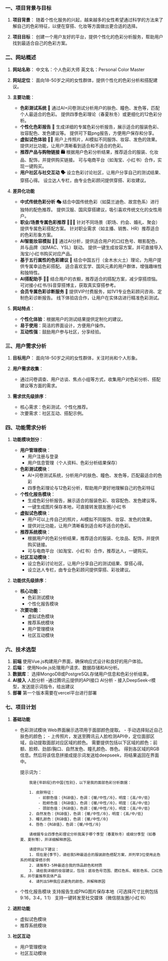 ### 一、项目背景与目标
1. **项目背景**：
   随着个性化服务的兴起，越来越多的女性希望通过科学的方法来了解自己的色彩特征，以便在穿搭、化妆等方面做出更合适的选择。

2. **项目目标**：
   创建一个用户友好的平台，提供个性化的色彩分析服务，帮助用户找到最适合自己的色彩方案。

### 二、网站概述
1. **网站名称**：
    中文名：个人色彩大师
    英文名：Personal Color Master

2. **网站定位**：
    面向18-50岁之间的女性群体，提供个性化的色彩分析和搭配建议。

3. **主要功能**：
    - **色彩测试系统 🎨**
        通过AI+问卷测试分析用户的肤色、瞳色、发色等，匹配个人最适合的色彩。
        提供四季色彩理论（春夏秋冬）或更细化的12色彩分析。
    - **个性化色彩报告 📄**
        生成详细的专属色彩分析报告，展示适合的服装色彩、妆容配色、发色建议等。
        提供可下载png报告，方便用户保存和分享。
    - **虚拟试色体验 👗💄**
        用户上传照片，AI模拟不同服饰、妆容、发色的效果。
        提供对比功能，让用户清晰看到适合和不适合的色彩。
    - **推荐产品与购物链接 🛍️**
        根据用户色彩分析结果，推荐适合的服装、化妆品、配饰，并提供购买链接。
        可与电商平台（如淘宝、小红书）合作，实现一键购买。
    - **用户社区与社交互动 🗣️**
        设立色彩讨论社区，让用户分享自己的测试结果、穿搭心得。
        设立达人专栏，由专业色彩顾问提供穿搭、彩妆建议。

4. **差异化功能**
    - **中式传统色彩分析 🎭**
结合中国传统色彩（如莫兰迪色、故宫色系）进行独特的配色推荐。
提供汉服、国风穿搭建议，吸引喜欢传统文化的女性用户。
    - **职业/场景专属色彩推荐 🏢🎤💃**
针对不同场景（职场、约会、婚礼、聚会）提供专属色彩搭配方案。
针对职业需求（如主播、销售、HR）推荐适合的色彩形象方案。
    - **AI智能妆容模拟 🤖💄**
通过AI分析，提供适合用户的口红色号、眼影配色，并与品牌（如MAC、YSL）联动。
提供一键生成妆容方案，并可直接导入淘宝/小红书购买对应产品。
    - **基于五行属性的色彩建议 🏮**
结合中国五行（金木水火土）理论，为用户提供专属幸运色彩搭配。
适合喜欢玄学、国风元素的用户群体，增强趣味性和独特性。
    - **AI搭配助手 👗🤖**
结合用户的衣橱，推荐适合的搭配方案，减少穿搭烦恼。
可对接小红书/抖音穿搭博主，获取真实穿搭参考。
    - **会员专属色彩诊断服务 💎**
        提供VIP付费服务，如1V1专业色彩顾问咨询、定制色彩诊断报告。
        线下体验店合作，让用户在实体店进行精准色彩测试。

5. **网站特点**：
   - **个性化体验**：根据用户的测试结果提供定制化的建议。
   - **易于使用**：简洁的界面设计，方便用户操作。
   - **互动性强**：鼓励用户参与社区，分享经验。

### 三、用户需求分析
1. **目标用户**：
    面向18-50岁之间的女性群体，关注时尚和个人形象。

2. **用户需求收集**：
    - 通过问卷调查、用户访谈、焦点小组等方式，收集用户对色彩分析、搭配建议等方面的需求。

3. **需求优先级排序**：
    - 核心需求：色彩测试、个性化推荐。
    - 次要需求：社区互动、搭配示例。

### 四、功能需求分析
1. **功能模块划分**：
   - **用户管理模块**：
     - 用户注册与登录
     - 用户信息管理（个人资料、色彩分析结果保存）
   - **色彩测试模块**：
     - AI+问卷测试系统，分析用户的肤色、瞳色、发色等，匹配最适合的色彩
     - 四季色彩理论与12色彩分析，帮助用户更好地理解自己的色彩特征
   - **个性化报告模块**：
     - 生成色彩分析报告，展示适合的服装色彩、妆容配色、发色建议等。
     - 一键生成图片保存本地，可直接转发朋友圈/小红书
   - **虚拟试色模块**：
     - 用户可以上传自己的照片，AI模拟不同服饰、妆容、发色的效果。
     - 提供对比功能，让用户清晰看到适合和不适合的色彩。
   - **推荐系统模块**：
     - 根据用户的色彩分析结果，推荐适合的服装、化妆品、配饰，并提供购买链接。
     - 可与电商平台（如淘宝、小红书）合作，推荐达人，一键购买。
   - **社区互动模块**：
     - 设立色彩讨论社区，让用户分享自己的测试结果、穿搭心得。
     - 设立达人专栏，由专业色彩顾问提供穿搭、彩妆建议。

3. **功能优先级排序**：
   - **核心功能**：
     - 色彩测试模块
     - 个性化报告模块
   - **次要功能**：
     - 虚拟试色模块
     - 推荐系统模块
     - 用户管理模块
     - 社区互动模块

### 六、技术选型
1. **前端**
    使用Vue.js构建用户界面，确保响应式设计和良好的用户体验。
2. **后端**：
    使用Node.js处理用户请求、数据存储和AI分析。
3. **数据库**：
    选择MongoDB或PostgreSQL存储用户信息和色彩分析结果。
4. **AI接入**
    人脸分析 -通过腾讯云提供的API接口
    AI分析 - 接入DeepSeek-r模型，发送提示词指令，给出建议
5. **部署**
    第一个版本需要在vercel平台进行部署

### 七、项目计划
1. **基础功能**
     - 色彩测试模块
        Web界面展示选项用于面部颜色提取。
           - 手动选择贴近自己肤色的颜色；
           - 上传照片，发送至腾讯云人脸检测API中，定位面部区域，自动提取面部对应区域的颜色。
        需要提供包括以下区域的颜色：前额、脸颊、劲部/胸口、自然发色、瞳孔颜色、唇色。
        得到各区域的RGB信息。然后将该信息拼接成提示词发送给deepseek，将结果返回在界面中。
        
        提示词为：
        ```
            我是{年龄段}的中国{性别}，以下是我的面部色彩分析数据：
            
            1. 皮肤特征：
                - 前额色值：{RGB值}，色调：{暖/中性/冷}，明度：{高/中/低}
                - 脸颊色值：{RGB值}，色调：{暖/中性/冷}，明度：{高/中/低}
                - 颈部色值：{RGB值}，色调：{暖/中性/冷}，明度：{高/中/低}
            2. 自然发色：{RGB值}，色调：{暖/中性/冷}，明度：{高/中/低}
            3. 瞳孔颜色：{RGB值}，色调：{暖/中性/冷}
            4. 唇色：{RGB值}，色调：{暖/中性/冷}
            
            请根据专业四季色彩理论分析我属于哪个季型（春夏秋冬）或细分季型（如春夏、夏秋等），并详细解释原因。
            
            请提供以下建议：
            1. 现在是{季节}，请给我5种最适合的服装颜色搭配方案，并列举3位使用此色系的明星穿搭示例
            2. 请推荐3-5种最适合我的饰品颜色和材质
            3. 请给我详细的妆容建议，包括：底妆色号范围、腮红色系、眼影色系、口红色系，并尽量推荐具体产品
            4. 请列出5种我应该避免的颜色，并解释原因
        ```

     - 个性化报告模块
        支持报告生成PNG图片保存本地（可选择尺寸比例包括9:16，3:4，1:1）
        支持一键转发至社交媒体（微信朋友圈/小红书）

2. **进阶功能**
     - 虚拟试色模块
     - 推荐系统模块

3. **社区互动**
     - 用户管理模块
     - 社区互动模块
